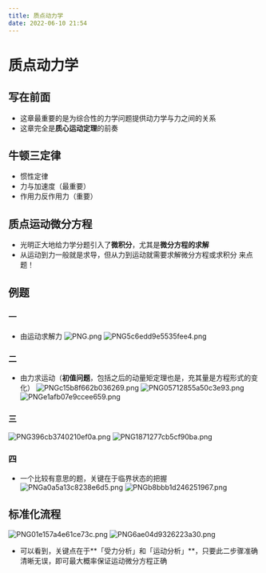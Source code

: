 ```yaml
---
title: 质点动力学
date: 2022-06-10 21:54
---
```

# 质点动力学
## 写在前面
* 这章最重要的是为综合性的力学问题提供动力学与力之间的关系
* 这章完全是**质心运动定理**的前奏
## 牛顿三定律
* 惯性定律
* 力与加速度（最重要）
* 作用力反作用力（重要）
## 质点运动微分方程
* 光明正大地给力学分题引入了**微积分**，尤其是**微分方程的求解**
* 从运动到力一般就是求导，但从力到运动就需要求解微分方程或求积分
来点题！
## 例题
### 一
* 由运动求解力
![PNG.png](http://image.tjzfile.xyz/images/2022/06/10/PNG.png)
![PNG5c6edd9e5535fee4.png](http://image.tjzfile.xyz/images/2022/06/10/PNG5c6edd9e5535fee4.png)
### 二
* 由力求运动（**初值问题**，包括之后的动量矩定理也是，充其量是方程形式的变化）
![PNGc15b8f662b036269.png](http://image.tjzfile.xyz/images/2022/06/10/PNGc15b8f662b036269.png)
![PNG05712855a50c3e93.png](http://image.tjzfile.xyz/images/2022/06/10/PNG05712855a50c3e93.png)
![PNGe1afb07e9ccee659.png](http://image.tjzfile.xyz/images/2022/06/10/PNGe1afb07e9ccee659.png)
### 三
![PNG396cb3740210ef0a.png](http://image.tjzfile.xyz/images/2022/06/10/PNG396cb3740210ef0a.png)
![PNG1871277cb5cf90ba.png](http://image.tjzfile.xyz/images/2022/06/10/PNG1871277cb5cf90ba.png)
### 四
* 一个比较有意思的题，关键在于临界状态的把握
![PNGa0a5a13c8238e6d5.png](http://image.tjzfile.xyz/images/2022/06/10/PNGa0a5a13c8238e6d5.png)
![PNGb8bbb1d246251967.png](http://image.tjzfile.xyz/images/2022/06/10/PNGb8bbb1d246251967.png)
## 标准化流程
![PNG01e157a4e61ce73c.png](http://image.tjzfile.xyz/images/2022/06/10/PNG01e157a4e61ce73c.png)
![PNG6ae04d9326223a30.png](http://image.tjzfile.xyz/images/2022/06/10/PNG6ae04d9326223a30.png)
* 可以看到，关键点在于**「受力分析」和「运动分析」**，只要此二步骤准确清晰无误，即可最大概率保证运动微分方程正确
